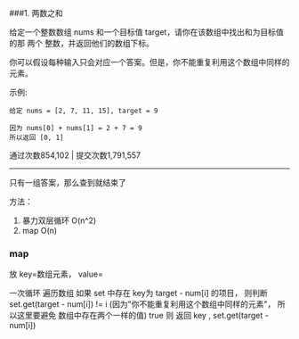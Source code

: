 ###1. 两数之和

给定一个整数数组 nums 和一个目标值 target，请你在该数组中找出和为目标值的那 两个 整数，并返回他们的数组下标。

你可以假设每种输入只会对应一个答案。但是，你不能重复利用这个数组中同样的元素。

示例:

```
给定 nums = [2, 7, 11, 15], target = 9

因为 nums[0] + nums[1] = 2 + 7 = 9
所以返回 [0, 1]
```

通过次数854,102 | 提交次数1,791,557

---

只有一组答案，那么查到就结束了

方法：

1. 暴力双层循环 O(n^2)
2. map O(n)


### map

放 key=数组元素， value=

 一次循环 遍历数组
 如果 set 中存在 key为 target - num[i] 的项目，
 则判断 set.get(target - num[i]) != i (因为"你不能重复利用这个数组中同样的元素"， 所以这里要避免 数组中存在两个一样的值)
 true 则 返回 key , set.get(target - num[i])
